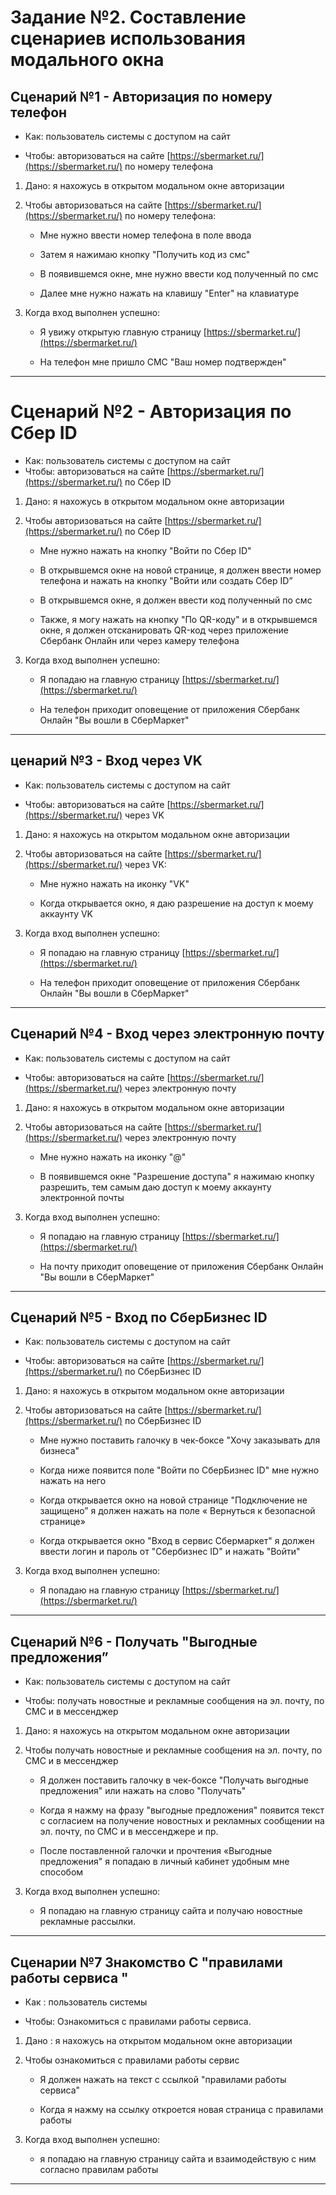 # Задание №2. Составление сценариев использования модального окна

## Сценарий №1 - Авторизация по номеру телефон

   - Как:  пользователь системы с доступом на сайт 
  
   - Чтобы: авторизоваться на сайте [https://sbermarket.ru/](https://sbermarket.ru/)  по номеру телефона

1. Дано: я нахожусь в открытом модальном окне авторизации

2. Чтобы авторизоваться на сайте [https://sbermarket.ru/](https://sbermarket.ru/)  по номеру телефона:

    - Мне нужно ввести номер телефона в поле ввода
  
    - Затем я нажимаю кнопку "Получить код из смс"
  
    - В появившемся окне, мне нужно ввести код полученный по смс
  
    - Далее мне нужно нажать на клавишу "Enter" на клавиатуре

3. Когда вход выполнен успешно:

    - Я увижу открытую главную страницу [https://sbermarket.ru/](https://sbermarket.ru/)
  
    - На телефон мне пришло СМС "Ваш номер подтвержден"

***

#  Сценарий №2 - Авторизация по Сбер ID

   - Как: пользователь системы с доступом на сайт
   - Чтобы: авторизоваться на сайте [https://sbermarket.ru/](https://sbermarket.ru/)  по Сбер ID

1. Дано: я нахожусь в открытом модальном окне авторизации


2. Чтобы авторизоваться на сайте [https://sbermarket.ru/](https://sbermarket.ru/) по Сбер ID

    - Мне нужно нажать на кнопку "Войти по Сбер ID"
  
    - В открывшемся окне на новой странице, я должен ввести номер телефона и нажать на кнопку "Войти или создать Сбер ID”
  
    - В открывшемся окне, я должен ввести код полученный по смс
  
    - Также, я могу нажать на кнопку "По QR-коду" и в открывшемся окне, я должен отсканировать QR-код через приложение Сбербанк Онлайн или через камеру телефона

3. Когда вход выполнен успешно:

    - Я попадаю на главную страницу [https://sbermarket.ru/](https://sbermarket.ru/)
  
    - На телефон приходит оповещение от приложения Сбербанк Онлайн "Вы вошли в СберМаркет"

***

## ценарий №3 - Вход через VK

   - Как: пользователь системы с доступом на сайт
  
   - Чтобы: авторизоваться на сайте [https://sbermarket.ru/](https://sbermarket.ru/)  через VK
  
1. Дано: я нахожусь на открытом модальном окне авторизации

2. Чтобы авторизоваться на сайте [https://sbermarket.ru/](https://sbermarket.ru/)  через VK:

   - Мне нужно нажать на иконку "VK"
  
   - Когда открывается окно, я даю разрешение на доступ к моему аккаунту VK

3. Когда вход выполнен успешно:

   - Я попадаю на главную страницу [https://sbermarket.ru/](https://sbermarket.ru/)
  
   - На телефон приходит оповещение от приложения Сбербанк Онлайн "Вы вошли в СберМаркет"

***

## Сценарий №4 - Вход через электронную почту

   - Как: пользователь системы с доступом на сайт
  
   - Чтобы: авторизоваться на сайте [https://sbermarket.ru/](https://sbermarket.ru/)  через электронную почту

1. Дано: я нахожусь в открытом модальном окне авторизации

2. Чтобы авторизоваться на сайте [https://sbermarket.ru/](https://sbermarket.ru/) через электронную почту

   - Мне нужно нажать на иконку "@"
  
   - В появившемся окне "Разрешение доступа" я нажимаю кнопку разрешить, тем самым даю доступ к моему аккаунту электронной почты

3. Когда вход выполнен успешно:

   - Я попадаю на главную страницу [https://sbermarket.ru/](https://sbermarket.ru/)
  
   - На почту приходит оповещение от приложения Сбербанк Онлайн "Вы вошли в СберМаркет"

***

## Сценарий №5 - Вход по СберБизнес  ID

   - Как: пользователь системы с доступом на сайт
  
   - Чтобы: авторизоваться на сайте [https://sbermarket.ru/](https://sbermarket.ru/)  по СберБизнес ID

1. Дано: я нахожусь в открытом модальном окне авторизации

2. Чтобы авторизоваться на сайте [https://sbermarket.ru/](https://sbermarket.ru/)  по СберБизнес ID

    - Мне нужно поставить галочку в чек-боксе "Хочу заказывать для бизнеса"
  
    - Когда ниже появится поле "Войти по СберБизнес ID" мне нужно нажать на него
  
    - Когда открывается окно на новой странице "Подключение не защищено” я должен нажать на поле « Вернуться к безопасной странице»
  
    - Когда открывается окно "Вход в сервис Сбермаркет"  я должен ввести логин и пароль от "Сбербизнес ID" и нажать "Войти"

3. Когда вход выполнен успешно:

   - Я попадаю на главную страницу [https://sbermarket.ru/](https://sbermarket.ru/)

***

## Сценарий №6 - Получать "Выгодные предложения”

   - Как: пользователь системы с доступом на сайт

   - Чтобы: получать новостные и рекламные сообщения на эл. почту, по СМС и в мессенджер

1. Дано: я нахожусь на открытом модальном окне авторизации

2. Чтобы получать новостные и рекламные сообщения на эл. почту, по СМС и в мессенджер

    - Я должен поставить галочку в чек-боксе "Получать выгодные предложения" или нажать на слово "Получать"
  
    - Когда я нажму на фразу "выгодные предложения"  появится текст с согласием на получение новостных и рекламных сообщении на  эл. почту, по СМС и в мессенджере и пр. 
  
    - После поставленной галочки и прочтения «Выгодные предложения"  я попадаю в личный кабинет удобным мне способом

3. Когда вход выполнен успешно:

    - Я попадаю на главную страницу сайта и получаю новостные рекламные рассылки.

***

## Сценарии №7 Знакомство С "правилами работы сервиса "

   - Как : пользователь системы
  
   - Чтобы: Ознакомиться с правилами работы сервиса.

1. Дано : я нахожусь на открытом модальном окне авторизации

2. Чтобы ознакомиться с правилами работы сервис

    - Я должен нажать на текст с ссылкой "правилами работы сервиса"
  
    - Когда я нажму на ссылку откроется новая страница с правилами работы

3. Когда вход выполнен успешно:

    - я попадаю на главную страницу сайта  и взаимодействую с ним согласно правилам работы

***